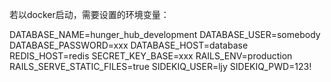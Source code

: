 若以docker启动，需要设置的环境变量：

DATABASE_NAME=hunger_hub_development
DATABASE_USER=somebody
DATABASE_PASSWORD=xxx
DATABASE_HOST=database
REDIS_HOST=redis
SECRET_KEY_BASE=xxx
RAILS_ENV=production
RAILS_SERVE_STATIC_FILES=true
SIDEKIQ_USER=ljy
SIDEKIQ_PWD=123!
